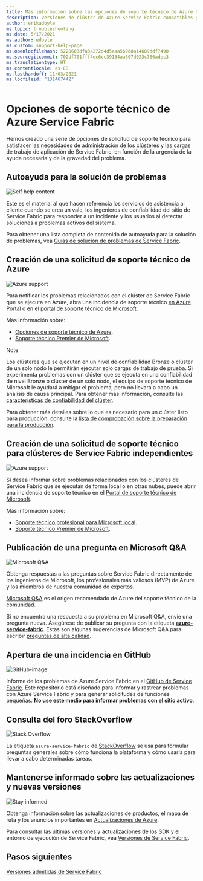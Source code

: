 ```yaml
---
title: Más información sobre las opciones de soporte técnico de Azure Service Fabric
description: Versiones de clúster de Azure Service Fabric compatibles y vínculos para presentar incidencias de soporte técnico
author: erikadoyle
ms.topic: troubleshooting
ms.date: 5/17/2021
ms.author: edoyle
ms.custom: support-help-page
ms.openlocfilehash: 5228663dfa3a272d4d5aaa569d8a14689ddf7490
ms.sourcegitcommit: 702df701fff4ec6cc39134aa607d023c766adec3
ms.translationtype: HT
ms.contentlocale: es-ES
ms.lasthandoff: 11/03/2021
ms.locfileid: "131467442"
---
```

# <a name="azure-service-fabric-support-options"></a>Opciones de soporte técnico de Azure Service Fabric

Hemos creado una serie de opciones de solicitud de soporte técnico para satisfacer las necesidades de administración de los clústeres y las cargas de trabajo de aplicación de Service Fabric, en función de la urgencia de la ayuda necesaria y de la gravedad del problema.

## <a name="self-help-troubleshooting"></a>Autoayuda para la solución de problemas
<div class='icon is-large'>
    <img alt='Self help content' src='./media/logos/doc-logo.png'>
</div>

Este es el material al que hacen referencia los servicios de asistencia al cliente cuando se crea un vale, los ingenieros de confiabilidad del sitio de Service Fabric para responder a un incidente y los usuarios al detectar soluciones a problemas activos del sistema.

Para obtener una lista completa de contenido de autoayuda para la solución de problemas, vea [Guías de solución de problemas de Service Fabric](https://github.com/Azure/Service-Fabric-Troubleshooting-Guides).

## <a name="create-an-azure-support-request"></a>Creación de una solicitud de soporte técnico de Azure
<div class='icon is-large'>
    <img alt='Azure support' src='./media/logos/azure-logo.png'>
</div>

Para notificar los problemas relacionados con el clúster de Service Fabric que se ejecuta en Azure, abra una incidencia de soporte técnico [en Azure Portal](https://ms.portal.azure.com/#blade/Microsoft_Azure_Support/HelpAndSupportBlade/overview) o en el [portal de soporte técnico de Microsoft](https://support.microsoft.com/oas/default.aspx?prid=16146).

Más información sobre:

- [Opciones de soporte técnico de Azure](https://azure.microsoft.com/support/plans/?b=16.44).
- [Soporte técnico Premier de Microsoft](https://support.microsoft.com/premier).

> [!Note]
> Los clústeres que se ejecutan en un nivel de confiabilidad Bronze o clúster de un solo nodo le permitirán ejecutar solo cargas de trabajo de prueba. Si experimenta problemas con un clúster que se ejecuta en una confiabilidad de nivel Bronze o clúster de un solo nodo, el equipo de soporte técnico de Microsoft le ayudará a mitigar el problema, pero no llevará a cabo un análisis de causa principal. Para obtener más información, consulte las [características de confiabilidad del clúster](./service-fabric-cluster-capacity.md#reliability-characteristics-of-the-cluster).
>
> Para obtener más detalles sobre lo que es necesario para un clúster listo para producción, consulte la [lista de comprobación sobre la preparación para la producción](./service-fabric-production-readiness-checklist.md).

<a id="getlivesitesupportonprem"></a>

## <a name="create-a-support-request-for-standalone-service-fabric-clusters"></a>Creación de una solicitud de soporte técnico para clústeres de Service Fabric independientes
<div class='icon is-large'>
    <img alt='Azure support' src='./media/logos/azure-logo.png'>
</div>

Si desea informar sobre problemas relacionados con los clústeres de Service Fabric que se ejecutan de forma local o en otras nubes, puede abrir una incidencia de soporte técnico en el [Portal de soporte técnico de Microsoft](https://portal.azure.com/#blade/Microsoft_Azure_Support/HelpAndSupportBlade/overview).

Más información sobre:

- [Soporte técnico profesional para Microsoft local](https://support.microsoft.com/en-us/gp/offerprophone?wa=wsignin1.0).
- [Soporte técnico Premier de Microsoft](https://support.microsoft.com/en-us/premier).

## <a name="post-a-question-to-microsoft-qa"></a>Publicación de una pregunta en Microsoft Q&A
<div class='icon is-large'>
    <img alt='Microsoft Q&A' src='./media/logos/microsoft-logo.png'>
</div>   

Obtenga respuestas a las preguntas sobre Service Fabric directamente de los ingenieros de Microsoft, los profesionales más valiosos (MVP) de Azure y los miembros de nuestra comunidad de expertos.

[Microsoft Q&A](/answers/topics/azure-service-fabric.html) es el origen recomendado de Azure del soporte técnico de la comunidad.

Si no encuentra una respuesta a su problema en Microsoft Q&A, envíe una pregunta nueva. Asegúrese de publicar su pregunta con la etiqueta [**azure-service-fabric**](/answers/topics/azure-service-fabric.html). Estas son algunas sugerencias de Microsoft Q&A para escribir [preguntas de alta calidad](/answers/articles/24951/how-to-write-a-quality-question.html).

## <a name="open-a-github-issue"></a>Apertura de una incidencia en GitHub
<div class='icon is-large'>
    <img alt='GitHub-image' src='./media/logos/github-logo.png'>
</div>

Informe de los problemas de Azure Service Fabric en el [GitHub de Service Fabric](https://github.com/microsoft/service-fabric/issues). Este repositorio está diseñado para informar y rastrear problemas con Azure Service Fabric y para generar solicitudes de funciones pequeñas. **No use este medio para informar problemas con el sitio activo**.

## <a name="check-the-stackoverflow-forum"></a>Consulta del foro StackOverflow
<div class='icon is-large'>
    <img alt='Stack Overflow' src='./media/logos/stack-overflow-logo.png'>
</div>

La etiqueta `azure-service-fabric` de [StackOverflow][stackoverflow] se usa para formular preguntas generales sobre cómo funciona la plataforma y cómo usarla para llevar a cabo determinadas tareas.

## <a name="stay-informed-of-updates-and-new-releases"></a>Mantenerse informado sobre las actualizaciones y nuevas versiones

<div class='icon is-large'>
    <img alt='Stay informed' src='./media/logos/updates-logo.png'>
</div>

Obtenga información sobre las actualizaciones de productos, el mapa de ruta y los anuncios importantes en [Actualizaciones de Azure](https://azure.microsoft.com/updates/?product=service-fabric).

Para consultar las últimas versiones y actualizaciones de los SDK y el entorno de ejecución de Service Fabric, vea [Versiones de Service Fabric](release-notes.md).



## <a name="next-steps"></a>Pasos siguientes

[Versiones admitidas de Service Fabric](service-fabric-versions.md)

<!--references-->
[Microsoft Q&A question page]: /answers/topics/azure-service-fabric.html
[stackoverflow]: https://stackoverflow.com/questions/tagged/azure-service-fabric
[uservoice-forum]: https://feedback.azure.com/d365community/forum/e622b37a-2225-ec11-b6e6-000d3a4f0f84
[acom-docs]: ./index.yml
[sample-repos]: /samples/browse/?products=azure
